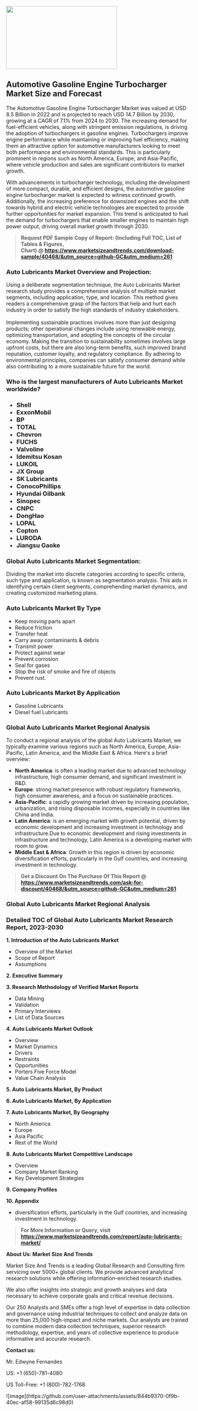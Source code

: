 <p><img class="alignnone size-medium wp-image-20088" src="https://ffe5etoiles.com/wp-content/uploads/2024/12/MST1-300x171.png" alt="" width="300" height="171" /></p><h2>Automotive Gasoline Engine Turbocharger Market Size and Forecast</h2><p>The Automotive Gasoline Engine Turbocharger Market was valued at USD 8.5 Billion in 2022 and is projected to reach USD 14.7 Billion by 2030, growing at a CAGR of 7.1% from 2024 to 2030. The increasing demand for fuel-efficient vehicles, along with stringent emission regulations, is driving the adoption of turbochargers in gasoline engines. Turbochargers improve engine performance while maintaining or improving fuel efficiency, making them an attractive option for automotive manufacturers looking to meet both performance and environmental standards. This is particularly prominent in regions such as North America, Europe, and Asia-Pacific, where vehicle production and sales are significant contributors to market growth.</p><p>With advancements in turbocharger technology, including the development of more compact, durable, and efficient designs, the automotive gasoline engine turbocharger market is expected to witness continued growth. Additionally, the increasing preference for downsized engines and the shift towards hybrid and electric vehicle technologies are expected to provide further opportunities for market expansion. This trend is anticipated to fuel the demand for turbochargers that enable smaller engines to maintain high power output, driving overall market growth through 2030.</p></p><blockquote id="" class=""><strong>Request PDF Sample Copy of Report: (Including Full TOC, List of Tables &amp; Figures, Chart)&nbsp;@&nbsp;<strong><a href="https://www.marketsizeandtrends.com/download-sample/40468/&utm_source=github-GC&utm_medium=261" target="_blank">https://www.marketsizeandtrends.com/download-sample/40468/&utm_source=github-GC&utm_medium=261</a></strong></strong></blockquote><h3 id="" class="">Auto Lubricants Market&nbsp;Overview and Projection:</h3><p id="" class="">Using a deliberate segmentation technique, the Auto Lubricants Market research study provides a comprehensive analysis of multiple market segments, including application, type, and location. This method gives readers a comprehensive grasp of the factors that help and hurt each industry in order to satisfy the high standards of industry stakeholders. <br /> <br />Implementing sustainable practices involves more than just designing products; other operational changes include using renewable energy, optimizing transportation, and adopting the concepts of the circular economy. Making the transition to sustainability sometimes involves large upfront costs, but there are also long-term benefits, such improved brand reputation, customer loyalty, and regulatory compliance. By adhering to environmental principles, companies can satisfy consumer demand while also contributing to a more sustainable future for the world.</p><h3 id="" class="">Who is the largest manufacturers of&nbsp;Auto Lubricants Market worldwide?</h3><h3 class=""><p><ul><li>Shell </li><li> ExxonMobil </li><li> BP </li><li> TOTAL </li><li> Chevron </li><li> FUCHS </li><li> Valvoline </li><li> Idemitsu Kosan </li><li> LUKOIL </li><li> JX Group </li><li> SK Lubricants </li><li> ConocoPhillips </li><li> Hyundai Oilbank </li><li> Sinopec </li><li> CNPC </li><li> DongHao </li><li> LOPAL </li><li> Copton </li><li> LURODA </li><li> Jiangsu Gaoke</li></ul></p></h3><h3 id="" class="">Global&nbsp;Auto Lubricants Market Segmentation:</h3><p id="" class="">Dividing the market into discrete categories according to specific criteria, such type and application, is known as segmentation analysis. This aids in identifying certain client segments, comprehending market dynamics, and creating customized marketing plans.</p><h3 id="" class="">Auto Lubricants Market&nbsp;By Type</h3><p><p><ul><li>Keep moving parts apart</li><li> Reduce friction</li><li> Transfer heat</li><li> Carry away contaminants & debris</li><li> Transmit power</li><li> Protect against wear</li><li> Prevent corrosion</li><li> Seal for gases</li><li> Stop the risk of smoke and fire of objects</li><li> Prevent rust.</p></li></ul></p></p><h3 id="" class="">Auto Lubricants Market&nbsp;By Application</h3><p class=""><p><ul><li>Gasoline Lubricants</li><li> Diesel fuel Lubricants</li></ul></p></p><h3 id="" class="">Global Auto Lubricants Market Regional Analysis</h3><p id="" class="">To conduct a regional analysis of the global Auto Lubricants Market, we typically examine various regions such as North America, Europe, Asia-Pacific, Latin America, and the Middle East &amp; Africa. Here's a brief overview:</p><ul><li><strong>North America</strong>: is often a leading market due to advanced technology infrastructure, high consumer demand, and significant investment in R&amp;D.</li><li><strong>Europe</strong>: strong market presence with robust regulatory frameworks, high consumer awareness, and a focus on sustainable practices.</li><li><strong>Asia-Pacific</strong>: a rapidly growing market driven by increasing population, urbanization, and rising disposable incomes, especially in countries like China and India.</li><li><strong>Latin America</strong>: is an emerging market with growth potential, driven by economic development and increasing investment in technology and infrastructure.Due to economic development and rising investments in infrastructure and technology, Latin America is a developing market with room to grow.</li><li><strong>Middle East &amp; Africa</strong>: Growth in this region is driven by economic diversification efforts, particularly in the Gulf countries, and increasing investment in technology.</li></ul><blockquote id="" class=""><strong>Get a Discount On The Purchase Of This Report @ <strong><a href="https://www.marketsizeandtrends.com/ask-for-discount/40468/&utm_source=github-GC&utm_medium=261" target="_blank">https://www.marketsizeandtrends.com/ask-for-discount/40468/&utm_source=github-GC&utm_medium=261</a></strong></strong></blockquote><h3 id="" class="">Global Auto Lubricants Market Regional Analysis</h3><h3 id="" class="">Detailed TOC of Global Auto Lubricants Market Research Report, 2023-2030</h3><p id="" class=""><strong>1. Introduction of the Auto Lubricants Market</strong></p><ul><li>Overview of the Market</li><li>Scope of Report</li><li>Assumptions</li></ul><p id="" class=""><strong>2. Executive Summary</strong></p><p id="" class=""><strong>3. Research Methodology of Verified Market Reports</strong></p><ul><li>Data Mining</li><li>Validation</li><li>Primary Interviews</li><li>List of Data Sources</li></ul><p id="" class=""><strong>4. Auto Lubricants Market Outlook</strong></p><ul><li>Overview</li><li>Market Dynamics</li><li>Drivers</li><li>Restraints</li><li>Opportunities</li><li>Porters Five Force Model</li><li>Value Chain Analysis</li></ul><p id="" class=""><strong>5. Auto Lubricants Market, By Product</strong></p><p id="" class=""><strong>6. Auto Lubricants Market, By Application</strong></p><p id="" class=""><strong>7. Auto Lubricants Market, By Geography</strong></p><ul><li>North America</li><li>Europe</li><li>Asia Pacific</li><li>Rest of the World</li></ul><p id="" class=""><strong>8. Auto Lubricants Market Competitive Landscape</strong></p><ul><li>Overview</li><li>Company Market Ranking</li><li>Key Development Strategies</li></ul><p id="" class=""><strong>9. Company Profiles</strong></p><p id="" class=""><strong>10. Appendix</strong></p><ul><li>diversification efforts, particularly in the Gulf countries, and increasing investment in technology.</li></ul><blockquote id="" class=""><strong>For More Information or Query, visit <strong><strong><a href="https://www.marketsizeandtrends.com/report/auto-lubricants-market/" target="_blank">https://www.marketsizeandtrends.com/report/auto-lubricants-market/</a></strong></strong></strong></blockquote><p id="" class=""><strong>About Us: Market Size And Trends</strong></p><p id="" class="">Market Size And Trends is a leading Global Research and Consulting firm servicing over 5000+ global clients. We provide advanced analytical research solutions while offering information-enriched research studies.</p><p id="" class="">We also offer insights into strategic and growth analyses and data necessary to achieve corporate goals and critical revenue decisions.</p><p id="" class="">Our 250 Analysts and SMEs offer a high level of expertise in data collection and governance using industrial techniques to collect and analyze data on more than 25,000 high-impact and niche markets. Our analysts are trained to combine modern data collection techniques, superior research methodology, expertise, and years of collective experience to produce informative and accurate research.</p><p id="" class=""><strong>Contact us:</strong></p><p id="" class="">Mr. Edwyne Fernandes</p><p id="" class="">US: +1 (650)-781-4080</p><p id="" class="">US Toll-Free: +1 (800)-782-1768</p>
![image](https://github.com/user-attachments/assets/844b9370-0f9b-40ec-af58-99135d6c98d0)

